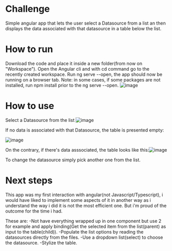 # Challenge
Simple angular app that lets the user select a Datasource from a list an then displays the data associated with that datasource in a table below the list.

# How to run
Download the code and place it inside a new folder(from now on "Workspace"). Open the Angular cli and with cd command go to the recently created workspace. Run ng serve --open, the app should now be running on a browser tab.
Note: in some cases, if some packages are not installed, run npm install prior to the ng serve --open.
![image](https://user-images.githubusercontent.com/38087753/206923342-e6b54b3b-e539-4159-94da-a7c16d605c72.png)


# How to use
Select a Datasource from the list ![image](https://user-images.githubusercontent.com/38087753/206923376-c04b3769-7ec4-4a62-bb98-afebba917afe.png)

If no data is associated with that Datasource, the table is presented empty:


![image](https://user-images.githubusercontent.com/38087753/206923396-c86e6451-bcef-41c4-9d0e-d1fcf4c5786f.png)


On the contrary, if there's data asssociated, the table looks like this:![image](https://user-images.githubusercontent.com/38087753/206923414-a469339a-725b-4f1b-b808-6823e3c9c9bf.png)


To change the datasource simply pick another one from the list.


# Next steps
This app was my first interaction with angular(not Javascript/Typescript), i would have liked to implement some aspects of it in another way as i understand the way i did it is not the most efficient one. But i'm proud of the outcome for the time i had.

These are:    -Not have everything wrapped up in one component but use 2 for example and apply binding(Get the selected item from the list(parent) as input to the table(child)).
              -Populate the list options by reading the datasources directly from the files.
              -Use a dropdown list(select) to choose the datasource.
              -Stylize the table.

